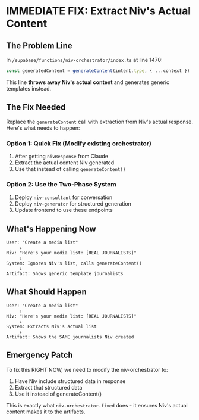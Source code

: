 # IMMEDIATE FIX: Extract Niv's Actual Content

## The Problem Line
In `/supabase/functions/niv-orchestrator/index.ts` at line 1470:
```typescript
const generatedContent = generateContent(intent.type, { ...context })
```

This line **throws away Niv's actual content** and generates generic templates instead.

## The Fix Needed

Replace the `generateContent` call with extraction from Niv's actual response. Here's what needs to happen:

### Option 1: Quick Fix (Modify existing orchestrator)
1. After getting `nivResponse` from Claude
2. Extract the actual content Niv generated
3. Use that instead of calling `generateContent()`

### Option 2: Use the Two-Phase System
1. Deploy `niv-consultant` for conversation
2. Deploy `niv-generator` for structured generation
3. Update frontend to use these endpoints

## What's Happening Now

```
User: "Create a media list"
     ↓
Niv: "Here's your media list: [REAL JOURNALISTS]"
     ↓
System: Ignores Niv's list, calls generateContent()
     ↓
Artifact: Shows generic template journalists
```

## What Should Happen

```
User: "Create a media list"
     ↓
Niv: "Here's your media list: [REAL JOURNALISTS]"
     ↓
System: Extracts Niv's actual list
     ↓
Artifact: Shows the SAME journalists Niv created
```

## Emergency Patch

To fix this RIGHT NOW, we need to modify the niv-orchestrator to:

1. Have Niv include structured data in response
2. Extract that structured data
3. Use it instead of generateContent()

This is exactly what `niv-orchestrator-fixed` does - it ensures Niv's actual content makes it to the artifacts.